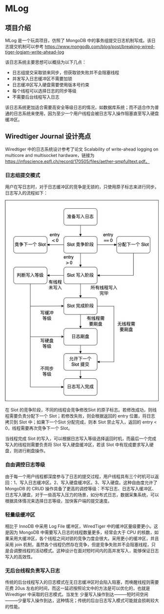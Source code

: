 # MLog

## 项目介绍

MLog 是一个玩具项目，仿照了 MongoDB 中的事务组提交日志机制写成。该日志提交机制可以参考 https://www.mongodb.com/blog/post/breaking-wired-tiger-logjam-write-ahead-log

该日志系统主要思想可以概括为以下几点：

- 日志组提交采取锁来同步，但获取锁失败并不会阻塞线程
- 并发写入日志缓冲区不需要加锁
- 日志缓冲区写入硬盘需要使用版本号约束
- 每个线程可以选择日志的同步等级
- 不需要后台线程写入日志

该日志系统更加适合需要高安全等级日志的情况，如数据库系统；而不适合作为普通的日志系统来使用，因为至少一个用户线程会被日志写入操作阻塞直至写入硬盘缓冲区。

## Wiredtiger Journal 设计亮点

Wiredtiger 中的日志系统设计参考了论文 Scalability of write-ahead logging on multicore and multisocket hardware，链接为 https://infoscience.epfl.ch/record/170505/files/aether-smpfulltext.pdf。

### 日志组提交模式

用户在写日志时，对于日志缓冲区的竞争是无锁的，只使用原子标志来进行同步。日志写入的流程如下：

![mlog](mlog.png)

在 Slot 的竞争阶段，不同的线程会竞争修改Slot 的原子标志。若修改成功，则线程需要负责分配下一个 Slot；若修改失败，则会根据返回的 entry 位置，将日志拷贝到 Slot 中；如果下一个Slot 分配完成，则本 Slot 禁止写入，返回的 entry < 0，线程需要再次竞争下一个 Slot。

当线程完成 Slot 的写入，可以根据日志写入等级选择返回时机，而最后一个完成写入的线程则需要负责将 Slot 写入硬盘缓冲区，若该 Slot 中有现成要求写入硬盘，则进行刷盘操作。

### 自由调控日志等级

由于每一个用户线程都深度参与了日志的提交过程，用户线程具有三个时机可以返回：1、写入日志缓冲区。2、写入硬盘缓冲区。3、写入硬盘。这种自由度允许了 MongoDB 的 CRUD 操作具备了更高的调控等级：不写日志、日志写入缓冲区、日志写入硬盘，对于一些高写入压力的场景，如分布式日志，数据采集系统，可以根据具体情况来选择日志等级，加快客户端的提交速度。

### 轻量级缓冲区

相比于 InnoDB 中采用 Log File 缓冲区，WiredTiger 中的缓冲区量级要更小。这是因为 MongoDB 中需要写入日志的线程数量更多，经常会大于 CPU 的核数，如果采用大缓冲区，各个线程之间对锁的竞争力度会很大。采用更小的缓冲区，并且采用 join 机制，虽然各个线程仍然存在竞争，但是竞争失败并不会阻塞线程，只是会调整线程的活动模式。这种设计在面对短时间内的高并发写入，能够保证日志写入的高效性。

### 无后台线程负责写入日志

传统的后台线程写入的日志模式在无日志缓冲区时会陷入阻塞，而唤醒线程则需要花费 20us 左右的时间，而这一延迟按照论文中的方法是可以优化的，也就是 Wiredtiger 中采取的日志模式。当发生 少量写入操作到达———短时间空闲———少量写入操作到达，这种情况；传统的后台日志写入模式可能就会损耗较大的性能。











